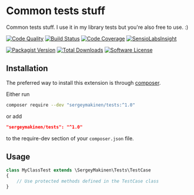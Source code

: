 # Common tests stuff

Common tests stuff. I use it in my library tests but you're also free to use. :)

[![Code Quality](https://img.shields.io/scrutinizer/g/sergeymakinen/tests.svg?style=flat-square)](https://scrutinizer-ci.com/g/sergeymakinen/tests) [![Build Status](https://img.shields.io/travis/sergeymakinen/tests.svg?style=flat-square)](https://travis-ci.org/sergeymakinen/tests) [![Code Coverage](https://img.shields.io/codecov/c/github/sergeymakinen/tests.svg?style=flat-square)](https://codecov.io/gh/sergeymakinen/tests) [![SensioLabsInsight](https://img.shields.io/sensiolabs/i/972b722f-b194-4de7-9eed-24f77bc8c9e2.svg?style=flat-square)](https://insight.sensiolabs.com/projects/972b722f-b194-4de7-9eed-24f77bc8c9e2)

[![Packagist Version](https://img.shields.io/packagist/v/sergeymakinen/tests.svg?style=flat-square)](https://packagist.org/packages/sergeymakinen/tests) [![Total Downloads](https://img.shields.io/packagist/dt/sergeymakinen/tests.svg?style=flat-square)](https://packagist.org/packages/sergeymakinen/tests) [![Software License](https://img.shields.io/badge/license-MIT-brightgreen.svg?style=flat-square)](LICENSE)

## Installation

The preferred way to install this extension is through [composer](https://getcomposer.org/download/).

Either run

```bash
composer require --dev "sergeymakinen/tests:^1.0"
```

or add

```json
"sergeymakinen/tests": "^1.0"
```

to the require-dev section of your `composer.json` file.

## Usage

```php
class MyClassTest extends \SergeyMakinen\Tests\TestCase
{
    // Use protected methods defined in the TestCase class
}
```

